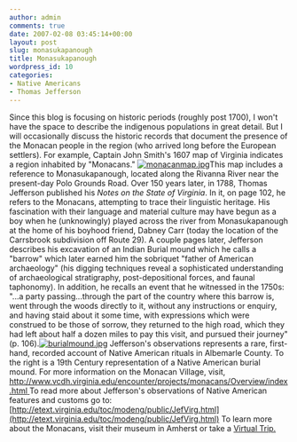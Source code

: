 ```yaml
---
author: admin
comments: true
date: 2007-02-08 03:45:14+00:00
layout: post
slug: monasukapanough
title: Monasukapanough
wordpress_id: 10
categories:
- Native Americans
- Thomas Jefferson
---
```


Since this blog is focusing on historic periods (roughly post 1700), I won't have the space to describe the indigenous populations in great detail. But I will occasionally discuss the historic records that document the presence of the Monacan people in the region (who arrived long before the European settlers). For example, Captain John Smith's 1607 map of Virginia indicates a region inhabited by "Monacans." [![monacanmap.jpg](http://www.locohistory.org/blog/wp-content/uploads/2007/02/monacanmap.thumbnail.jpg)](http://www.locohistory.org/blog/2007/02/07/monasukapanough/monacanmapjpg/)This map includes a reference to Monasukapanough, located along the Rivanna River near the present-day Polo Grounds Road. Over 150 years later, in 1788, Thomas Jefferson published his _Notes on the State of Virginia_. In it, on page 102, he refers to the Monacans, attempting to trace their linguistic heritage. His fascination with their language and material culture may have begun as a boy when he (unknowingly) played across the river from Monasukapanough at the home of his boyhood friend, Dabney Carr (today the location of the Carrsbrook subdivision off Route 29). A couple pages later, Jefferson describes his excavation of an Indian Burial mound which he calls a "barrow" which later earned him the sobriquet "father of American archaeology" (his digging techniques reveal a sophisticated understanding of archaeological stratigraphy, post-depositional forces, and faunal taphonomy). In addition, he recalls an event that he witnessed in the 1750s: "...a party passing...through the part of the country where this barrow is, went through the woods directly to it, without any instructions or enquiry, and having staid about it some time, with expressions which were construed to be those of sorrow, they returned to the high road, which they had left about half a dozen miles to pay this visit, and pursued their journey" (p. 106).[![burialmound.jpg](http://www.locohistory.org/blog/wp-content/uploads/2007/02/burialmound.thumbnail.jpg)](http://www.locohistory.org/blog/2007/02/07/monasukapanough/burialmoundjpg/)  Jefferson's observations represents a rare, first-hand, recorded account of Native American rituals in Albemarle County. To the right is a 19th Century representation of a Native American burial mound.
For more information on the Monacan Village, visit, [http://www.vcdh.virginia.edu/encounter/projects/monacans/Overview/index.html
](http://www.vcdh.virginia.edu/encounter/projects/monacans/Overview/index.html
)To read more about Jefferson's observations of Native American features and customs go to: [http://etext.virginia.edu/toc/modeng/public/JefVirg.html](http://etext.virginia.edu/toc/modeng/public/JefVirg.html)
To learn more about the Monacans, visit their museum in Amherst or take a [Virtual Trip.](http://www.monacannation.com/museum.shtml)
